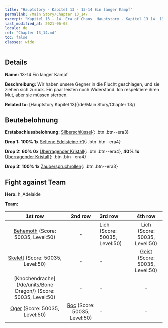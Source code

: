 ```yaml
---
title: "Hauptstory - Kapitel 13 - 13-14 Ein langer Kampf"
permalink: /Main Story/Chapter 13_14/
excerpt: "Kapitel 13 - 14. Era of Chaos  Hauptstory - Kapitel 13_14. 13-14 Ein langer Kampf"
last_modified_at: 2021-06-03
locale: de
ref: "Chapter 13_14.md"
toc: false
classes: wide
---
```


## Details

 **Name:** 13-14 Ein langer Kampf

 **Beschreibung:** Wir haben unsere Gegner in die Flucht geschlagen, und sie ziehen sich zurück. Ein paar leisten noch Widerstand. Ich respektiere ihren Mut, aber sie müssen sterben.

 **Related to:** [Hauptstory Kapitel 13](/de/Main Story/Chapter 13/)

## Beutebelohnung

 **Erstabschlussbelohnung:** [Silberschlüssel](/ItemsDE/con_693/){: .btn .btn--era3}

 **Drop 1:** **100% 1x** [Seltene Edelsteine +1](/ItemsDE/mat_44/){: .btn .btn--era4}

 **Drop 2:** **60% 0x** [Überragender Kristall](/ItemsDE/mat_38/){: .btn .btn--era4}, **40% 1x** [Überragender Kristall](/ItemsDE/mat_38/){: .btn .btn--era4}

 **Drop 3:** **100% 1x** [Zauberspruchrollen](/ItemsDE/con_694/){: .btn .btn--era3}


## Fight against Team
 **Hero:** h_Adelaide

 **Team:**


  | 1st row | 2nd row | 3rd row | 4th row |
  |:----:|:----:|:----|:----:|
  | [Behemoth](/de/units/Behemoth/) (Score: 50035, Level:50)  | - | [Lich](/de/units/Lich/) (Score: 50035, Level:50)  | [Lich](/de/units/Lich/) (Score: 50035, Level:50)  |
  | [Skelett](/de/units/Skeleton/) (Score: 50035, Level:50)  | - | - | [Geist](/de/units/Wight/) (Score: 50035, Level:50)  |
  | [Knochendrache](/de/units/Bone Dragon/) (Score: 50035, Level:50)  | - | - | - |
  | [Oger](/de/units/Ogre/) (Score: 50035, Level:50)  | [Roc](/de/units/Roc/) (Score: 50035, Level:50)  | - | - |


